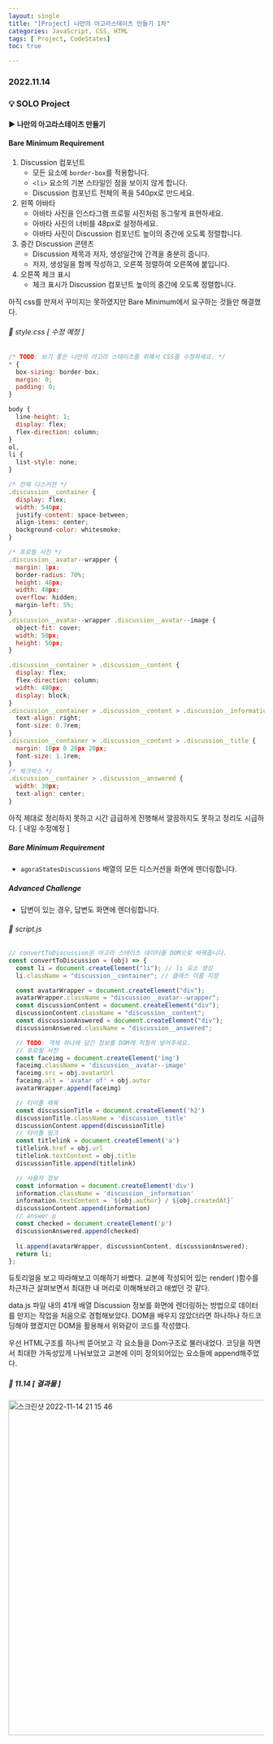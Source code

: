 ```yaml
---
layout: single
title: "[Project] 나만의 아고라스테이츠 만들기 1차"
categories: JavaScript, CSS, HTML
tags: [ Project, CodeStates]
toc: true

---
```


### 2022.11.14

### 💡  SOLO Project

#### ▶️ 나만의 아고라스테이츠 만들기

#### Bare Minimum Requirement

1. Discussion 컴포넌트
   - 모든 요소에 `border-box`를 적용합니다.
   - `<li>` 요소의 기본 스타일인 점을 보이지 않게 합니다.
   - Discussion 컴포넌트 전체의 폭을 540px로 만드세요.
2. 왼쪽 아바타
   - 아바타 사진을 인스타그램 프로필 사진처럼 동그랗게 표현하세요.
   - 아바타 사진의 너비를 48px로 설정하세요.
   - 아바타 사진이 Discussion 컴포넌트 높이의 중간에 오도록 정렬합니다.
3. 중간 Discussion 콘텐츠
   - Discussion 제목과 저자, 생성일간에 간격을 충분히 줍니다.
   - 저자, 생성일을 함께 작성하고, 오른쪽 정렬하여 오른쪽에 붙입니다.
4. 오른쪽 체크 표시
   - 체크 표시가 Discussion 컴포넌트 높이의 중간에 오도록 정렬합니다.

아직 css를 만져서 꾸미지는 못하였지만 Bare Minimum에서 요구하는 것들만 해결했다. 

###### 📌 style.css [ 수정 예정 ]

```js
/* TODO: 보기 좋은 나만의 아고라 스테이츠를 위해서 CSS를 수정하세요. */
* {
  box-sizing: border-box;
  margin: 0;
  padding: 0;
}

body {
  line-height: 1;
  display: flex;
  flex-direction: column;
}
ol,
li {
  list-style: none;
}

/* 전체 디스커젼 */
.discussion__container {
  display: flex;
  width: 540px;
  justify-content: space-between;
  align-items: center;
  background-color: whitesmoke;
}

/* 프로필 사진 */
.discussion__avatar--wrapper {
  margin: 1px;
  border-radius: 70%;
  height: 48px;
  width: 48px;
  overflow: hidden;
  margin-left: 5%;
}
.discussion__avatar--wrapper .discussion__avatar--image {
  object-fit: cover;
  width: 50px;
  height: 50px;
}

.discussion__container > .discussion__content {
  display: flex;
  flex-direction: column;
  width: 480px;
  display: block;
}
.discussion__container > .discussion__content > .discussion__information {
  text-align: right;
  font-size: 0.7rem;
}
.discussion__container > .discussion__content > .discussion__title {
  margin: 10px 0 20px 20px;
  font-size: 1.1rem;
}
/* 체크박스 */
.discussion__container > .discussion__answered {
  width: 30px;
  text-align: center;
}
```

아직 제대로 정리하지 못하고 시간 급급하게 진행해서 깔끔하지도 못하고 정리도 시급하다. [ 내일 수정예정 ]

##### Bare Minimum Requirement

- `agoraStatesDiscussions` 배열의 모든 디스커션을 화면에 렌더링합니다.

##### Advanced Challenge

- 답변이 있는 경우, 답변도 화면에 렌더링합니다.

###### 📌 script.js

```js
// convertToDiscussion은 아고라 스테이츠 데이터를 DOM으로 바꿔줍니다.
const convertToDiscussion = (obj) => {
  const li = document.createElement("li"); // li 요소 생성
  li.className = "discussion__container"; // 클래스 이름 지정

  const avatarWrapper = document.createElement("div");
  avatarWrapper.className = "discussion__avatar--wrapper";
  const discussionContent = document.createElement("div");
  discussionContent.className = "discussion__content";
  const discussionAnswered = document.createElement("div");
  discussionAnswered.className = "discussion__answered";

  // TODO: 객체 하나에 담긴 정보를 DOM에 적절히 넣어주세요.
  // 프로필 사진
  const faceimg = document.createElement('img')
  faceimg.className = 'discussion__avatar--image'
  faceimg.src = obj.avatarUrl
  faceimg.alt = 'avatar of' + obj.autor
  avatarWrapper.append(faceimg)

  // 타이틀 제목 
  const discussionTitle = document.createElement('h2')
  discussionTitle.className = 'discussion__title'
  discussionContent.append(discussionTitle)
  // 타이틀 링크
  const titlelink = document.createElement('a')
  titlelink.href = obj.url
  titlelink.textContent = obj.title
  discussionTitle.append(titlelink)

  // 사용자 정보
  const information = document.createElement('div')
  information.className = 'discussion__information'
  information.textContent = `${obj.author} / ${obj.createdAt}` 
  discussionContent.append(information)
  // answer p 
  const checked = document.createElement('p')
  discussionAnswered.append(checked)
  
  li.append(avatarWrapper, discussionContent, discussionAnswered);
  return li;
};
```

듀토리얼을 보고 따라해보고 이해하기 바빴다. 교본에 작성되어 있는 render( )함수를 차근차근 살펴보면서 최대한 내 머리로 이해해보려고 애썼던 것 같다. 

data.js 파일 내의 41개 배열 Discussion 정보를 화면에 렌더링하는 방법으로 데이터를 만지는 작업을 처음으로 경험해보았다. DOM을 배우지 않았더라면 하나하나 하드코딩해야 했겠지만 DOM을 활용해서 위와같이 코드를 작성했다.

우선 HTML구조를 하나씩 뜯어보고 각 요소들을 Dom구조로 불러내었다. 코딩을 하면서 최대한 가독성있게 나눠보았고 교본에 이미 정의되어있는 요소들에 append해주었다. 

##### 📌 11.14 [ 결과물 ]

<img width="659" alt="스크린샷 2022-11-14 21 15 46" src="https://user-images.githubusercontent.com/104547038/201657871-9cee591d-be3a-4e09-aa0a-ab60626ffd83.png">


